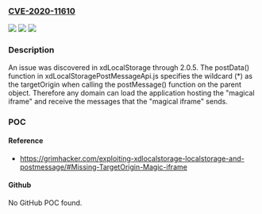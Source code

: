 ### [CVE-2020-11610](https://cve.mitre.org/cgi-bin/cvename.cgi?name=CVE-2020-11610)
![](https://img.shields.io/static/v1?label=Product&message=n%2Fa&color=blue)
![](https://img.shields.io/static/v1?label=Version&message=n%2Fa&color=blue)
![](https://img.shields.io/static/v1?label=Vulnerability&message=n%2Fa&color=brighgreen)

### Description

An issue was discovered in xdLocalStorage through 2.0.5. The postData() function in xdLocalStoragePostMessageApi.js specifies the wildcard (*) as the targetOrigin when calling the postMessage() function on the parent object. Therefore any domain can load the application hosting the "magical iframe" and receive the messages that the "magical iframe" sends.

### POC

#### Reference
- https://grimhacker.com/exploiting-xdlocalstorage-localstorage-and-postmessage/#Missing-TargetOrigin-Magic-iframe

#### Github
No GitHub POC found.

